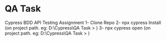 # QA Task
Cypress BDD API Testing Assignment 
1- Clone Repo
2- npx cypress Install (on project path. eg: D:\Cypress\QA Task > )
3- npx cypress open (on project path.  eg: D:\Cypress\QA Task > )
